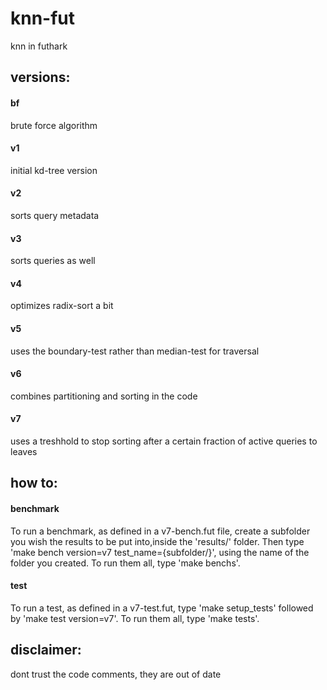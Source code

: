 # knn-fut
knn in futhark
## versions:
#### bf
brute force algorithm
#### v1
initial kd-tree version
#### v2
sorts query metadata
#### v3
sorts queries as well
#### v4
optimizes radix-sort a bit
#### v5
uses the boundary-test rather than median-test for traversal
#### v6
combines partitioning and sorting in the code
#### v7
uses a treshhold to stop sorting after a certain fraction of active queries to leaves

## how to:
#### benchmark
  To run a benchmark, as defined in a v7-bench.fut file, create a subfolder you wish the results to be put into,inside the 'results/' folder. Then type 'make bench version=v7 test_name={subfolder/}', using the name of the folder you created. To run them all, type 'make benchs'.
#### test
  To run a test, as defined in a v7-test.fut, type 'make setup_tests' followed by  'make test version=v7'. To run them all, type 'make tests'.
## disclaimer:
  dont trust the code comments, they are out of date
